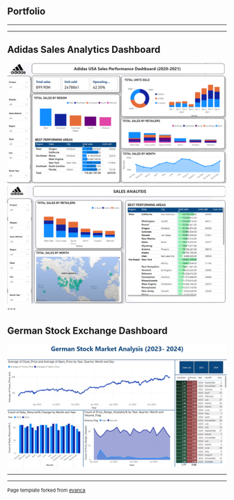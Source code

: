 ## Portfolio

---

---
## Adidas Sales Analytics Dashboard
<img src="images/adidas_dashboard.png?raw=true"/>
<img src= "images/adidas2.png?raw=true"/>
---

## German Stock Exchange Dashboard
<img src="images/Stock.png?raw=true"/>

---


---
<p style="font-size:11px">Page template forked from <a href="https://github.com/evanca/quick-portfolio">evanca</a></p>
<!-- Remove above link if you don't want to attibute -->
